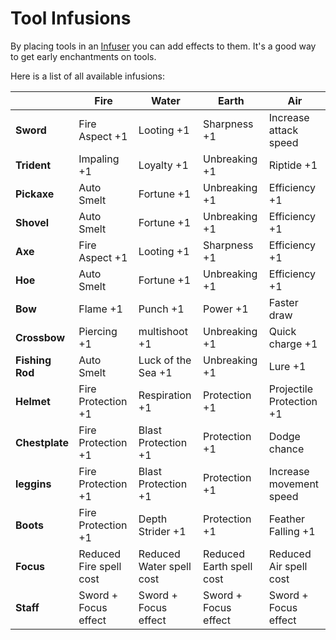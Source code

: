 Tool Infusions
==============

By placing tools in an [Infuser] you can add effects to them. It's a good way to get early enchantments on tools.


Here is a list of all available infusions:

|                | **Fire**                | **Water**                | **Earth**                | **Air**                  |
|----------------|-------------------------|--------------------------|--------------------------|--------------------------|
| **Sword**      | Fire Aspect +1          | Looting +1               | Sharpness +1             | Increase attack speed    |
| **Trident**    | Impaling +1             | Loyalty +1               | Unbreaking +1            | Riptide +1               |
| **Pickaxe**    | Auto Smelt              | Fortune +1               | Unbreaking +1            | Efficiency +1            |
| **Shovel**     | Auto Smelt              | Fortune +1               | Unbreaking +1            | Efficiency +1            |
| **Axe**        | Fire Aspect +1          | Looting +1               | Sharpness +1             | Efficiency +1            |
| **Hoe**        | Auto Smelt              | Fortune +1               | Unbreaking +1            | Efficiency +1            |
| **Bow**        | Flame +1                | Punch +1                 | Power +1                 | Faster draw              |
| **Crossbow**   | Piercing +1             | multishoot +1            | Unbreaking +1            | Quick charge +1          |
| **Fishing Rod**| Auto Smelt              | Luck of the Sea +1       | Unbreaking +1            | Lure +1                  |
| **Helmet**     | Fire Protection +1      | Respiration +1           | Protection +1            | Projectile Protection +1 |
| **Chestplate** | Fire Protection +1      | Blast Protection +1      | Protection +1            | Dodge chance             |
| **leggins**    | Fire Protection +1      | Blast Protection +1      | Protection +1            | Increase movement speed  |
| **Boots**      | Fire Protection +1      | Depth Strider +1         | Protection +1            | Feather Falling +1       |
| **Focus**      | Reduced Fire spell cost | Reduced Water spell cost | Reduced Earth spell cost | Reduced Air spell cost   |
| **Staff**      | Sword + Focus effect    | Sword + Focus effect     | Sword + Focus effect     | Sword + Focus effect     |

[Infuser]: ../blocks/infuser
